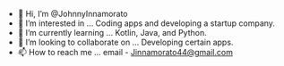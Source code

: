 - 👋 Hi, I’m @JohnnyInnamorato
- 👀 I’m interested in ... Coding apps and developing a startup company.
- 🌱 I’m currently learning ... Kotlin, Java, and Python.
- 💞️ I’m looking to collaborate on ... Developing certain apps.
- 📫 How to reach me ... email - Jinnamorato44@gmail.com

<!---
JohnnyInnamorato/JohnnyInnamorato is a ✨ special ✨ repository because its `README.md` (this file) appears on your GitHub profile.
You can click the Preview link to take a look at your changes.
--->
